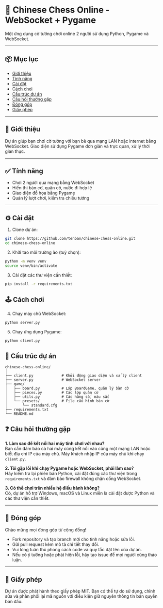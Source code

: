 # 🧠 Chinese Chess Online - WebSocket + Pygame

Một ứng dụng cờ tướng chơi online 2 người sử dụng Python, Pygame và WebSocket.

---

## 📦 Mục lục

- [Giới thiệu](#giới-thiệu)
- [Tính năng](#tính-năng)
- [Cài đặt](#cài-đặt)
- [Cách chơi](#cách-chơi)
- [Cấu trúc dự án](#cấu-trúc-dự-án)
- [Câu hỏi thường gặp](#câu-hỏi-thường-gặp)
- [Đóng góp](#đóng-góp)
- [Giấy phép](#giấy-phép)

---

## 🚀 Giới thiệu

Dự án giúp bạn chơi cờ tướng với bạn bè qua mạng LAN hoặc internet bằng WebSocket. Giao diện sử dụng Pygame đơn giản và trực quan, xử lý thời gian thực.

---

## ✅ Tính năng

- Chơi 2 người qua mạng bằng WebSocket
- Hiển thị bàn cờ, quân cờ, nước đi hợp lệ
- Giao diện đồ họa bằng Pygame
- Quản lý lượt chơi, kiểm tra chiếu tướng

---

## ⚙️ Cài đặt

1. Clone dự án:

```bash
git clone https://github.com/tenban/chinese-chess-online.git
cd chinese-chess-online
```

2. Khởi tạo môi trường ảo (tuỳ chọn):

```bash
python -m venv venv
source venv/bin/activate
```

3. Cài đặt các thư viện cần thiết:

```bash
pip install -r requirements.txt
```

## 🕹️ Cách chơi
4. Chạy máy chủ WebSocket:

```bash
python server.py
```

5. Chạy ứng dụng Pygame:

```bash
python client.py
```

## 📁 Cấu trúc dự án
```plaintext
chinese-chess-online/
│
├── client.py             # Khởi động giao diện và xử lý client
├── server.py             # WebSocket server
├── game/
│   ├── board.py          # Lớp BoardGame, quản lý bàn cờ
│   ├── pieces.py         # Các lớp quân cờ
│   ├── utils.py          # Các hằng số, màu sắc
│   └── presets/          # File cấu hình bàn cờ
│       └── standard.cfg
├── requirements.txt
└── README.md
```
## ❓ Câu hỏi thường gặp

**1. Làm sao để kết nối hai máy tính chơi với nhau?**  
Bạn cần đảm bảo cả hai máy cùng kết nối vào cùng một mạng LAN hoặc biết địa chỉ IP của máy chủ. Máy khách nhập IP của máy chủ khi chạy `client.py`.

**2. Tôi gặp lỗi khi chạy Pygame hoặc WebSocket, phải làm sao?**  
Hãy kiểm tra lại phiên bản Python, cài đặt đúng các thư viện trong `requirements.txt` và đảm bảo firewall không chặn cổng WebSocket.

**3. Có thể chơi trên nhiều hệ điều hành không?**  
Có, dự án hỗ trợ Windows, macOS và Linux miễn là cài đặt được Python và các thư viện cần thiết.

---
## 🤝 Đóng góp

Chào mừng mọi đóng góp từ cộng đồng!

- Fork repository và tạo branch mới cho tính năng hoặc sửa lỗi.
- Gửi pull request kèm mô tả chi tiết thay đổi.
- Vui lòng tuân thủ phong cách code và quy tắc đặt tên của dự án.
- Nếu có ý tưởng hoặc phát hiện lỗi, hãy tạo issue để mọi người cùng thảo luận.

---

## 📜 Giấy phép

Dự án được phát hành theo giấy phép MIT. Bạn có thể tự do sử dụng, chỉnh sửa và phân phối lại mã nguồn với điều kiện giữ nguyên thông tin bản quyền ban đầu.

##
